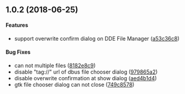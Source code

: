 <a name="1.0.2"></a>
## 1.0.2 (2018-06-25)


#### Features

*   support overwrite confirm dialog on DDE File Manager ([a53c36c8](https://github.com/linuxdeepin/dde-file-dialog-gtk/tree/gtk2/commit/a53c36c8ca49678e8e2bb7ea4d212a586c86090f))

#### Bug Fixes

*   can not multiple files ([8182e8c9](https://github.com/linuxdeepin/dde-file-dialog-gtk/tree/gtk2/commit/8182e8c9c7afff9d39fbe2549df011579db47225))
*   disable "tag://" url of dbus file chooser dialog ([979865a2](https://github.com/linuxdeepin/dde-file-dialog-gtk/tree/gtk2/commit/979865a2e33dc31afb19c39cd39f6a3f0df3373f))
*   disable overwrite confirmation at show dialog ([aed4b1d4](https://github.com/linuxdeepin/dde-file-dialog-gtk/tree/gtk2/commit/aed4b1d43a6199020634b5c2a3a241107af74563))
*   gtk file chooser dialog can not close ([749c8578](https://github.com/linuxdeepin/dde-file-dialog-gtk/tree/gtk2/commit/749c857816e318e58a6a3f9e66aa9d2d366f0d48))



